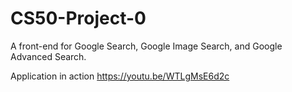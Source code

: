 # CS50-Project-0
A front-end for Google Search, Google Image Search, and Google Advanced Search.

Application in action
https://youtu.be/WTLgMsE6d2c
